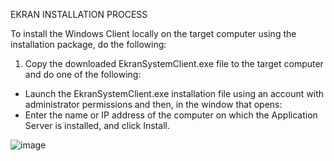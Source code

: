 EKRAN INSTALLATION PROCESS

To install the Windows Client locally on the target computer using the installation package, do the following:

1.	Copy the downloaded EkranSystemClient.exe file to the target computer and do one of the following:

- Launch the EkranSystemClient.exe installation file using an account with administrator permissions and then, in the window that opens:
- Enter the name or IP address of the computer on which the Application Server is installed, and click Install.

![image](https://github.com/mice-love-rice/Br9/assets/126450125/7f54ffae-e198-4086-8fc7-16cc49e8a3ef)
